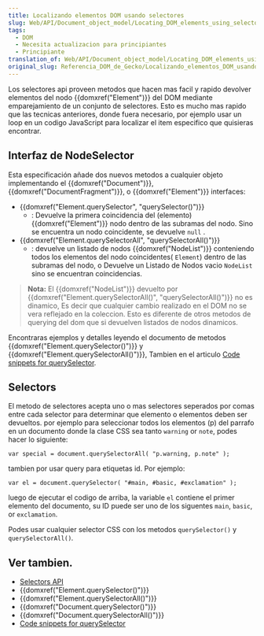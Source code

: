 ```yaml
---
title: Localizando elementos DOM usando selectores
slug: Web/API/Document_object_model/Locating_DOM_elements_using_selectors
tags:
  - DOM
  - Necesita actualizacion para principiantes
  - Principiante
translation_of: Web/API/Document_object_model/Locating_DOM_elements_using_selectors
original_slug: Referencia_DOM_de_Gecko/Localizando_elementos_DOM_usando_selectores
---
```

Los selectores api proveen metodos que hacen mas facil y rapido devolver elementos del nodo {{domxref("Element")}} del DOM mediante emparejamiento de un conjunto de selectores. Esto es mucho mas rapido que las tecnicas anteriores, donde fuera necesario, por ejemplo usar un loop en un codigo JavaScript para localizar el item especifico que quisieras encontrar.

## Interfaz de NodeSelector

Esta especificación añade dos nuevos metodos a cualquier objeto implementando el {{domxref("Document")}}, {{domxref("DocumentFragment")}}, o {{domxref("Element")}} interfaces:

- {{domxref("Element.querySelector", "querySelector()")}}
  - : Devuelve la primera coincidencia del (elemento) {{domxref("Element")}} nodo dentro de las subramas del nodo. Sino se encuentra un nodo coincidente, se devuelve `null` .
- {{domxref("Element.querySelectorAll", "querySelectorAll()")}}
  - : devuelve un listado de nodos {{domxref("NodeList")}} conteniendo todos los elementos del nodo coincidentes( `Element`) dentro de las subramas del nodo, o Devuelve un Listado de Nodos vacio `NodeList` sino se encuentran coincidencias.

> **Nota:** El {{domxref("NodeList")}} devuelto por {{domxref("Element.querySelectorAll()", "querySelectorAll()")}} no es dinamico, Es decir que cualquier cambio realizado en el DOM no se vera reflejado en la coleccion. Esto es diferente de otros metodos de querying del dom que si devuelven listados de nodos dinamicos.

Encontraras ejemplos y detalles leyendo el documento de metodos {{domxref("Element.querySelector()")}} y {{domxref("Element.querySelectorAll()")}}, Tambien en el articulo [Code snippets for querySelector](/es/docs/Code_snippets/QuerySelector).

## Selectors

El metodo de selectores acepta uno o mas selectores seperados por comas entre cada selector para determinar que elemento o elementos deben ser devueltos. por ejemplo para seleccionar todos los elementos (p) del parrafo en un documento donde la clase CSS sea tanto `warning` or `note`, podes hacer lo siguiente:

```
var special = document.querySelectorAll( "p.warning, p.note" );
```

tambien por usar query para etiquetas id. Por ejemplo:

```
var el = document.querySelector( "#main, #basic, #exclamation" );
```

luego de ejecutar el codigo de arriba, la variable `el` contiene el primer elemento del documento, su ID puede ser uno de los siguentes `main`, `basic`, or `exclamation`.

Podes usar cualquier selector CSS con los metodos `querySelector()` y `querySelectorAll()`_._

## Ver tambien.

- [Selectors API](http://www.w3.org/TR/selectors-api/)
- {{domxref("Element.querySelector()")}}
- {{domxref("Element.querySelectorAll()")}}
- {{domxref("Document.querySelector()")}}
- {{domxref("Document.querySelectorAll()")}}
- [Code snippets for querySelector](/es/docs/Code_snippets/QuerySelector)
